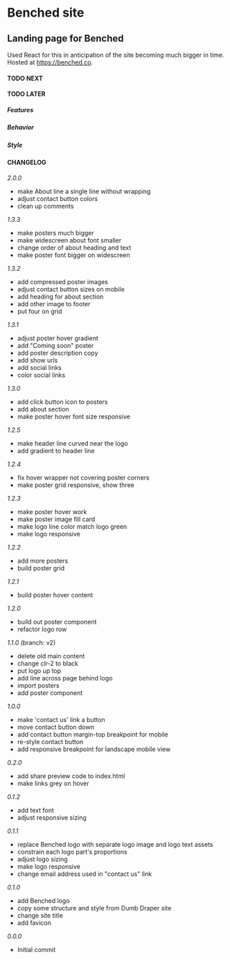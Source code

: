 # Benched site

## Landing page for Benched

Used React for this in anticipation of the site becoming much bigger in time. Hosted at https://benched.co.

#### TODO NEXT

#### TODO LATER

##### Features

##### Behavior

##### Style

#### CHANGELOG

_2.0.0_

- make About line a single line without wrapping
- adjust contact button colors
- clean up comments

_1.3.3_

- make posters much bigger
- make widescreen about font smaller
- change order of about heading and text
- make poster font bigger on widescreen

_1.3.2_

- add compressed poster images
- adjust contact button sizes on mobile
- add heading for about section
- add other image to footer
- put four on grid

_1.3.1_

- adjust poster hover gradient
- add "Coming soon" poster
- add poster description copy
- add show urls
- add social links
- color social links

_1.3.0_

- add click button icon to posters
- add about section
- make poster hover font size responsive

_1.2.5_

- make header line curved near the logo
- add gradient to header line

_1.2.4_

- fix hover wrapper not covering poster corners
- make poster grid responsive, show three

_1.2.3_

- make poster hover work
- make poster image fill card
- make logo line color match logo green
- make logo responsive

_1.2.2_

- add more posters
- build poster grid

_1.2.1_

- build poster hover content

_1.2.0_

- build out poster component
- refactor logo row

_1.1.0_ (branch: v2)

- delete old main content
- change clr-2 to black
- put logo up top
- add line across page behind logo
- import posters
- add poster component

_1.0.0_

- make 'contact us' link a button
- move contact button down
- add contact button margin-top breakpoint for mobile
- re-style contact button
- add responsive breakpoint for landscape mobile view

_0.2.0_

- add share preview code to index.html
- make links grey on hover

_0.1.2_

- add text font
- adjust responsive sizing

_0.1.1_

- replace Benched logo with separate logo image and logo text assets
- constrain each logo part's proportions
- adjust logo sizing
- make logo responsive
- change email address used in "contact us" link

_0.1.0_

- add Benched logo
- copy some structure and style from Dumb Draper site
- change site title
- add favicon

_0.0.0_

- Initial commit
